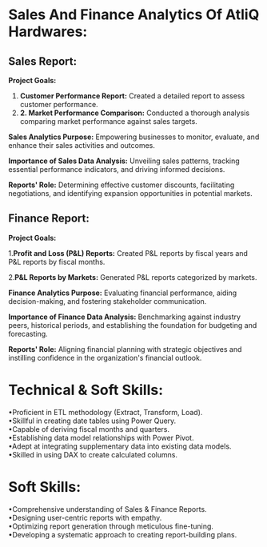 # Sales And Finance Analytics Of AtliQ Hardwares:
## Sales Report:
**Project Goals:**

 1. **Customer Performance Report:** Created a detailed report to assess customer performance.
 2. **2. Market Performance Comparison:** Conducted a thorough analysis comparing market performance against sales targets.

**Sales Analytics Purpose:** Empowering businesses to monitor, evaluate, and enhance their sales activities and outcomes.

**Importance of Sales Data Analysis:** Unveiling sales patterns, tracking essential performance indicators, and driving informed decisions.

**Reports' Role:** Determining effective customer discounts, facilitating negotiations, and identifying expansion opportunities in potential markets.

## Finance Report:
**Project Goals:**

1.**Profit and Loss (P&L) Reports:** Created P&L reports by fiscal years and P&L reports by fiscal months.

2.**P&L Reports by Markets:** Generated P&L reports categorized by markets.

**Finance Analytics Purpose:** Evaluating financial performance, aiding decision-making, and fostering stakeholder communication.

**Importance of Finance Data Analysis:** Benchmarking against industry peers, historical periods, and establishing the foundation for budgeting and forecasting.

**Reports' Role:** Aligning financial planning with strategic objectives and instilling confidence in the organization's financial outlook.

# Technical & Soft Skills:
•Proficient in ETL methodology (Extract, Transform, Load).                                           
•Skillful in creating date tables using Power Query.                                              
•Capable of deriving fiscal months and quarters.                                       
•Establishing data model relationships with Power Pivot.                                     
•Adept at integrating supplementary data into existing data models.                           
•Skilled in using DAX to create calculated columns.                                        

# Soft Skills:
•Comprehensive understanding of Sales & Finance Reports.                               
•Designing user-centric reports with empathy.   
•Optimizing report generation through meticulous fine-tuning.                         
•Developing a systematic approach to creating report-building plans.                         
